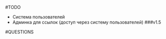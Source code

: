 #TODO

- Система пользователей
- Админка для ссылок (доступ через систему пользователей)
###v1.5



#QUESTIONS
